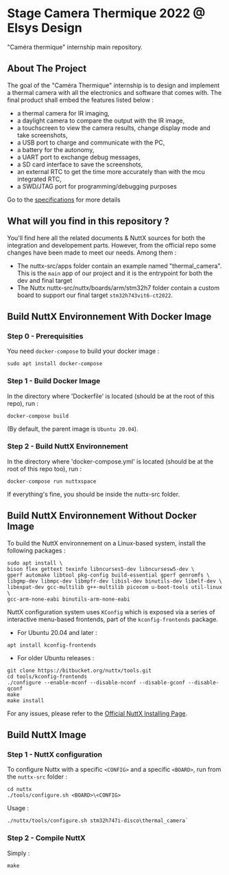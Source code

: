 # Stage Camera Thermique 2022 @ Elsys Design

"Caméra thermique" internship main repository.
 
## About The Project
The goal of the "Caméra Thermique" internship is to design and implement a thermal camera with all the electronics and software that comes with.
The final product shall embed the features listed below :
- a thermal camera for IR imaging,
- a daylight camera to compare the output with the IR image,
- a touchscreen to view the camera results, change display mode and take screenshots,
- a USB port to charge and communicate with the PC,
- a battery for the autonomy,
- a UART port to exchange debug messages,
- a SD card interface to save the screenshots, 
- an external RTC to get the time more accurately than with the mcu integrated RTC,
- a SWD/JTAG port for programming/debugging purposes

Go to the [specifications]([https://github.com/AlexandraHULOT/NuttX_Infrared_Camera/blob/main/documentation/Stage2022-ED_CdC_CameraThermique_V00.pdf](https://github.com/AlexandraHULOT/Camera_Thermique_2022/blob/main/documentation/Stage2022-ED_CdC_CameraThermique_V00.pdf)) for more details

## What will you find in this repository ?
You'll find here all the related documents & NuttX sources for both the integration and developement parts.
However, from the official repo some changes have been made to meet our needs. Among them :
- The nuttx-src/apps folder contain an example named "thermal_camera". This is the `main` app of our project and it is the entrypoint for both the dev and final target  
- The Nuttx nuttx-src/nuttx/boards/arm/stm32h7 folder contain a custom board to support our final target `stm32h743vit6-ct2022`.


## Build NuttX Environnement With Docker Image
### Step 0 - Prerequisities
You need `docker-compose` to build your docker image :
```
sudo apt install docker-compose
```
### Step 1 - Build Docker Image
In the directory where 'Dockerfile' is located (should be at the root of this repo), run :
```
docker-compose build
```
(By default, the parent image is `Ubuntu 20.04`).
### Step 2 - Build NuttX Environnement
In the directory where 'docker-compose.yml' is located (should be at the root of this repo too), run :
```
docker-compose run nuttxspace
```
If everything's fine, you should be inside the nuttx-src folder. 


## Build NuttX Environnement Without Docker Image
To build the NuttX environnement on a Linux-based system, install the following packages :
```
sudo apt install \
bison flex gettext texinfo libncurses5-dev libncursesw5-dev \
gperf automake libtool pkg-config build-essential gperf genromfs \
libgmp-dev libmpc-dev libmpfr-dev libisl-dev binutils-dev libelf-dev \
libexpat-dev gcc-multilib g++-multilib picocom u-boot-tools util-linux \
gcc-arm-none-eabi binutils-arm-none-eabi 
```
NuttX configuration system uses `KConfig` which is exposed via a series of interactive menu-based frontends, part of the `kconfig-frontends` package.
- For Ubuntu 20.04 and later : 
```
apt install kconfig-frontends
```
- For older Ubuntu releases : 
```
git clone https://bitbucket.org/nuttx/tools.git
cd tools/kconfig-frontends
./configure --enable-mconf --disable-nconf --disable-gconf --disable-qconf
make
make install
```
For any issues, please refer to the [Official NuttX Installing Page](https://nuttx.apache.org/docs/latest/quickstart/install.html).

## Build NuttX Image
### Step 1 - NuttX configuration
To configure Nuttx with a specific `<CONFIG>` and a specific `<BOARD>`, run from the `nuttx-src` folder :
```
cd nuttx
./tools/configure.sh <BOARD>\<CONFIG>
```
Usage : 
```
./nuttx/tools/configure.sh stm32h747i-disco\thermal_camera`
```

### Step 2 - Compile NuttX

Simply :
```
make
```
